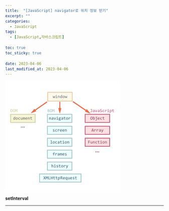 ```yaml
---
title:  "[JavaScript] navigator로 위치 정보 받기"
excerpt: ""
categories:
  - JavaScript
tags:
  - [JavaScript,자바스크립트]

toc: true
toc_sticky: true
 
date: 2023-04-06
last_modified_at: 2023-04-06
---
```


![](/assets/img/dom.png) 

__setInterval__  

***  
